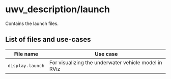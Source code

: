 # uwv_description/launch

Contains the launch files.

## List of files and use-cases
| File name | Use case |
| --- | --- |
| `display.launch` | For visualizing the underwater vehicle model in RViz |